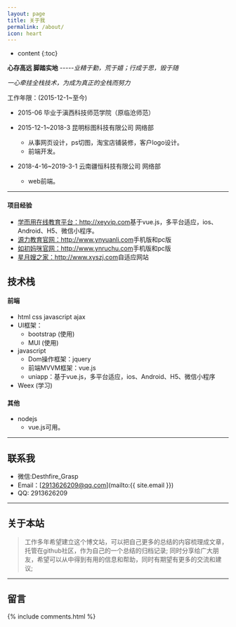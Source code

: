 ```yaml
---
layout: page
title: 关于我
permalink: /about/
icon: heart
---
```


* content
{:toc}

**心存高远 脚踏实地**
*-----业精于勤，荒于嬉；行成于思，毁于随*

*一心牵挂全栈技术，为成为真正的全栈而努力*

工作年限：(2015-12-1~至今)

* 2015-06 毕业于滇西科技师范学院（原临沧师范）

* 2015-12-1~2018-3 昆明标图科技有限公司 网络部
    * 从事网页设计，ps切图，淘宝店铺装修，客户logo设计。
    * 前端开发。
* 2018-4-16~2019-3-1 云南疆恒科技有限公司 网络部
    * web前端。

---

#### 项目经验

* <a href="http://xeyvip.com" target="_blank">学而用在线教育平台：http://xeyvip.com</a>基于vue.js，多平台适应，ios、Android、H5、微信小程序。
* <a href="http://www.ynyuanli.com" target="_blank">源力教育官网：http://www.ynyuanli.com</a>手机版和pc版
* <a href="http://www.ynruchu.com" target="_blank">如初妈咪官网：http://www.ynruchu.com</a>手机版和pc版
* <a href="http://www.xyszj.com" target="_blank">星月嫂之家：http://www.xyszj.com</a>自适应网站




## 技术栈

#### 前端

* html css javascript ajax
* UI框架：
    * bootstrap (使用)
    * MUI (使用)
* javascript
    * Dom操作框架：jquery
    * 前端MVVM框架：vue.js 
    * uniapp：基于vue.js，多平台适应，ios、Android、H5、微信小程序 
* Weex (学习)

#### 其他

* nodejs
    * vue.js可用。
    

---

## 联系我

* 微信:Desthfire_Grasp
* Email：[2913626209@qq.com](mailto:{{ site.email }})
* QQ: 2913626209

---

## 关于本站

> 工作多年希望建立这个博文站，可以把自己更多的总结的内容梳理成文章，托管在github社区，作为自己的一个总结的归档记录;
> 同时分享给广大朋友，希望可以从中得到有用的信息和帮助，同时有期望有更多的交流和建议;

---

## 留言

{% include comments.html %}

